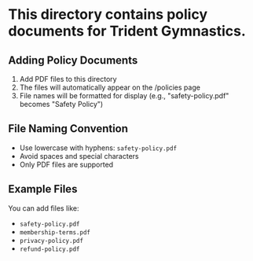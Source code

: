 # This directory contains policy documents for Trident Gymnastics.

## Adding Policy Documents

1. Add PDF files to this directory
2. The files will automatically appear on the /policies page
3. File names will be formatted for display (e.g., "safety-policy.pdf" becomes "Safety Policy")

## File Naming Convention

- Use lowercase with hyphens: `safety-policy.pdf`
- Avoid spaces and special characters
- Only PDF files are supported

## Example Files

You can add files like:
- `safety-policy.pdf`
- `membership-terms.pdf`
- `privacy-policy.pdf`
- `refund-policy.pdf`
